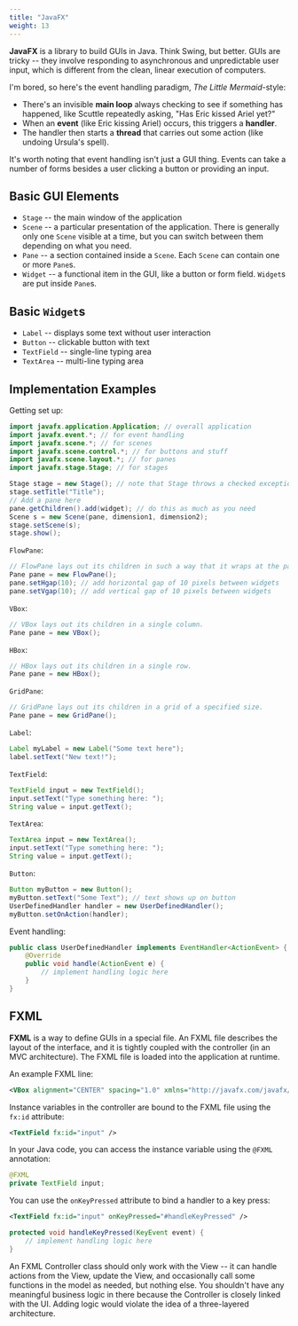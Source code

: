 ```yaml
---
title: "JavaFX"
weight: 13
---
```


**JavaFX** is a library to build GUIs in Java. Think Swing, but better. GUIs are tricky -- they involve responding to asynchronous and unpredictable user input, which is different from the clean, linear execution of computers.

I'm bored, so here's the event handling paradigm, *The Little Mermaid*-style:

* There's an invisible **main loop** always checking to see if something has happened, like Scuttle repeatedly asking, "Has Eric kissed Ariel yet?"
* When an **event** (like Eric kissing Ariel) occurs, this triggers a **handler**.
* The handler then starts a **thread** that carries out some action (like undoing Ursula's spell).

It's worth noting that event handling isn't just a GUI thing. Events can take a number of forms besides a user clicking a button or providing an input.

## Basic GUI Elements

* `Stage` -- the main window of the application
* `Scene` -- a particular presentation of the application. There is generally only one `Scene` visible at a time, but you can switch between them depending on what you need.
* `Pane` -- a section contained inside a `Scene`. Each `Scene` can contain one or more `Pane`s.
* `Widget` -- a functional item in the GUI, like a button or form field. `Widget`s are put inside `Pane`s.

## Basic `Widget`s

* `Label` -- displays some text without user interaction
* `Button` -- clickable button with text
* `TextField` -- single-line typing area
* `TextArea` -- multi-line typing area

## Implementation Examples

Getting set up:

```java
import javafx.application.Application; // overall application
import javafx.event.*; // for event handling
import javafx.scene.*; // for scenes
import javafx.scene.control.*; // for buttons and stuff
import javafx.scene.layout.*; // for panes
import javafx.stage.Stage; // for stages

Stage stage = new Stage(); // note that Stage throws a checked exception!
stage.setTitle("Title");
// Add a pane here
pane.getChildren().add(widget); // do this as much as you need
Scene s = new Scene(pane, dimension1, dimension2);
stage.setScene(s);
stage.show();
```

`FlowPane`:

```java
// FlowPane lays out its children in such a way that it wraps at the pane's boundary.
Pane pane = new FlowPane();
pane.setHgap(10); // add horizontal gap of 10 pixels between widgets
pane.setVgap(10); // add vertical gap of 10 pixels between widgets
```

`VBox`:

```java
// VBox lays out its children in a single column.
Pane pane = new VBox();
```

`HBox`:

```java
// HBox lays out its children in a single row.
Pane pane = new HBox();
```

`GridPane`:

```java
// GridPane lays out its children in a grid of a specified size.
Pane pane = new GridPane();
```

`Label`:

```java
Label myLabel = new Label("Some text here");
label.setText("New text!");
```

`TextField`:

```java
TextField input = new TextField();
input.setText("Type something here: ");
String value = input.getText();
```

`TextArea`:

```java
TextArea input = new TextArea();
input.setText("Type something here: ");
String value = input.getText();
```

`Button`:

```java
Button myButton = new Button();
myButton.setText("Some Text"); // text shows up on button
UserDefinedHandler handler = new UserDefinedHandler();
myButton.setOnAction(handler);
```

Event handling:

```java
public class UserDefinedHandler implements EventHandler<ActionEvent> {
    @Override
    public void handle(ActionEvent e) {
        // implement handling logic here
    }
}
```

## FXML

**FXML** is a way to define GUIs in a special file. An FXML file describes the layout of the interface, and it is tightly coupled with the controller (in an MVC architecture). The FXML file is loaded into the application at runtime.

An example FXML line:

```xml
<VBox alignment="CENTER" spacing="1.0" xmlns="http://javafx.com/javafx/16" xmlns:fx="http://javafx.com/fxml/1" fx:controller="edu.virginia.cs.javafx.NumberController">
```

Instance variables in the controller are bound to the FXML file using the `fx:id` attribute:

```xml
<TextField fx:id="input" />
```

In your Java code, you can access the instance variable using the `@FXML` annotation:

```java
@FXML
private TextField input;
```

You can use the `onKeyPressed` attribute to bind a handler to a key press:

```xml
<TextField fx:id="input" onKeyPressed="#handleKeyPressed" />
```

```java
protected void handleKeyPressed(KeyEvent event) {
    // implement handling logic here
}
```

An FXML Controller class should only work with the View -- it can handle actions from the View, update the View, and occasionally call some functions in the model as needed, but nothing else. You shouldn't have any meaningful business logic in there because the Controller is closely linked with the UI. Adding logic would violate the idea of a three-layered architecture.
